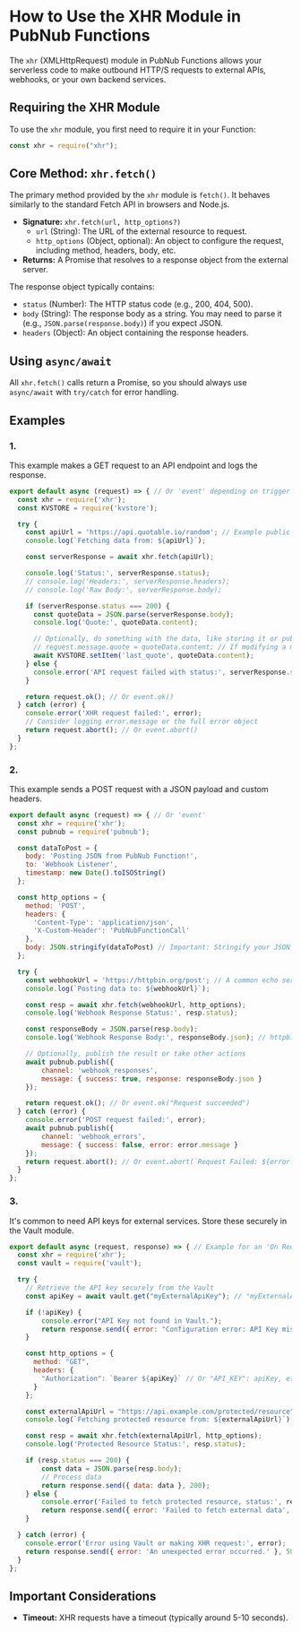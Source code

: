 # How to Use the XHR Module in PubNub Functions

The `xhr` (XMLHttpRequest) module in PubNub Functions allows your serverless code to make outbound HTTP/S requests to external APIs, webhooks, or your own backend services.

## Requiring the XHR Module

To use the `xhr` module, you first need to require it in your Function:

```javascript
const xhr = require("xhr");
```

## Core Method: `xhr.fetch()`

The primary method provided by the `xhr` module is `fetch()`. It behaves similarly to the standard Fetch API in browsers and Node.js.

*   **Signature:** `xhr.fetch(url, http_options?)`
    *   `url` (String): The URL of the external resource to request.
    *   `http_options` (Object, optional): An object to configure the request, including method, headers, body, etc.
*   **Returns:** A Promise that resolves to a response object from the external server.

The response object typically contains:
*   `status` (Number): The HTTP status code (e.g., 200, 404, 500).
*   `body` (String): The response body as a string. You may need to parse it (e.g., `JSON.parse(response.body)`) if you expect JSON.
*   `headers` (Object): An object containing the response headers.

## Using `async/await`

All `xhr.fetch()` calls return a Promise, so you should always use `async/await` with `try/catch` for error handling.

## Examples

### 1. 

This example makes a GET request to an API endpoint and logs the response.

```javascript
export default async (request) => { // Or 'event' depending on trigger
  const xhr = require('xhr');
  const KVSTORE = require('kvstore');

  try {
    const apiUrl = 'https://api.quotable.io/random'; // Example public API
    console.log(`Fetching data from: ${apiUrl}`);

    const serverResponse = await xhr.fetch(apiUrl);

    console.log('Status:', serverResponse.status);
    // console.log('Headers:', serverResponse.headers);
    // console.log('Raw Body:', serverResponse.body);

    if (serverResponse.status === 200) {
      const quoteData = JSON.parse(serverResponse.body);
      console.log('Quote:', quoteData.content);

      // Optionally, do something with the data, like storing it or publishing it
      // request.message.quote = quoteData.content; // If modifying a message
      await KVSTORE.setItem('last_quote', quoteData.content);
    } else {
      console.error('API request failed with status:', serverResponse.status);
    }

    return request.ok(); // Or event.ok()
  } catch (error) {
    console.error('XHR request failed:', error);
    // Consider logging error.message or the full error object
    return request.abort(); // Or event.abort()
  }
};
```

### 2. 

This example sends a POST request with a JSON payload and custom headers.

```javascript
export default async (request) => { // Or 'event'
  const xhr = require('xhr');
  const pubnub = require('pubnub');

  const dataToPost = {
    body: 'Posting JSON from PubNub Function!',
    to: 'Webhook Listener',
    timestamp: new Date().toISOString()
  };

  const http_options = {
    method: 'POST',
    headers: {
      'Content-Type': 'application/json',
      'X-Custom-Header': 'PubNubFunctionCall'
    },
    body: JSON.stringify(dataToPost) // Important: Stringify your JSON body
  };

  try {
    const webhookUrl = 'https://httpbin.org/post'; // A common echo service for testing
    console.log(`Posting data to: ${webhookUrl}`);

    const resp = await xhr.fetch(webhookUrl, http_options);
    console.log('Webhook Response Status:', resp.status);

    const responseBody = JSON.parse(resp.body);
    console.log('Webhook Response Body:', responseBody.json); // httpbin echoes back the JSON sent

    // Optionally, publish the result or take other actions
    await pubnub.publish({
        channel: 'webhook_responses',
        message: { success: true, response: responseBody.json }
    });

    return request.ok(); // Or event.ok("Request succeeded")
  } catch (error) {
    console.error('POST request failed:', error);
    await pubnub.publish({
        channel: 'webhook_errors',
        message: { success: false, error: error.message }
    });
    return request.abort(); // Or event.abort(`Request Failed: ${error.message}`)
  }
};
```

### 3. 

It's common to need API keys for external services. Store these securely in the Vault module.

```javascript
export default async (request, response) => { // Example for an 'On Request' Function
  const xhr = require('xhr');
  const vault = require('vault');

  try {
    // Retrieve the API key securely from the Vault
    const apiKey = await vault.get("myExternalApiKey"); // "myExternalApiKey" is the secret name in Vault

    if (!apiKey) {
        console.error("API Key not found in Vault.");
        return response.send({ error: "Configuration error: API Key missing." }, 500);
    }

    const http_options = {
      method: "GET",
      headers: {
        "Authorization": `Bearer ${apiKey}` // Or "API_KEY": apiKey, etc., depending on the API
      }
    };

    const externalApiUrl = "https://api.example.com/protected/resource";
    console.log(`Fetching protected resource from: ${externalApiUrl}`);

    const resp = await xhr.fetch(externalApiUrl, http_options);
    console.log('Protected Resource Status:', resp.status);

    if (resp.status === 200) {
        const data = JSON.parse(resp.body);
        // Process data
        return response.send({ data: data }, 200);
    } else {
        console.error('Failed to fetch protected resource, status:', resp.status, 'Body:', resp.body);
        return response.send({ error: 'Failed to fetch external data', details: resp.body }, resp.status);
    }

  } catch (error) {
    console.error('Error using Vault or making XHR request:', error);
    return response.send({ error: 'An unexpected error occurred.' }, 500);
  }
};
```

## Important Considerations

*   **Timeout:** XHR requests have a timeout (typically around 5-10 seconds). 

